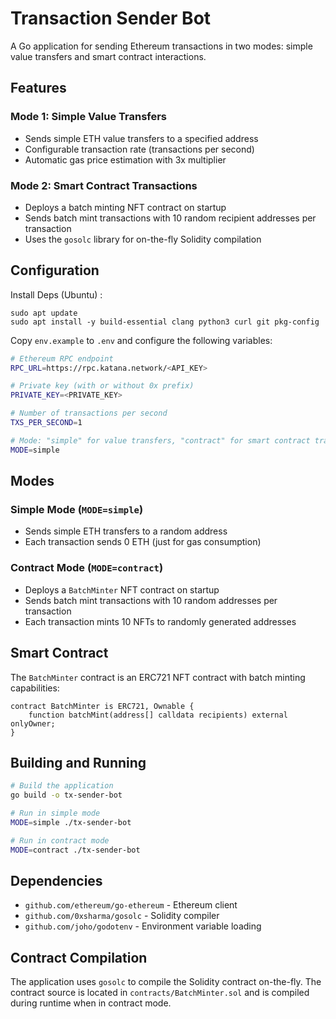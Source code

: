 # Transaction Sender Bot

A Go application for sending Ethereum transactions in two modes: simple value transfers and smart contract interactions.

## Features

### Mode 1: Simple Value Transfers
- Sends simple ETH value transfers to a specified address
- Configurable transaction rate (transactions per second)
- Automatic gas price estimation with 3x multiplier

### Mode 2: Smart Contract Transactions
- Deploys a batch minting NFT contract on startup
- Sends batch mint transactions with 10 random recipient addresses per transaction
- Uses the `gosolc` library for on-the-fly Solidity compilation

## Configuration

Install Deps (Ubuntu) :
```
sudo apt update
sudo apt install -y build-essential clang python3 curl git pkg-config
```


Copy `env.example` to `.env` and configure the following variables:

```bash
# Ethereum RPC endpoint
RPC_URL=https://rpc.katana.network/<API_KEY>

# Private key (with or without 0x prefix)
PRIVATE_KEY=<PRIVATE_KEY>

# Number of transactions per second
TXS_PER_SECOND=1

# Mode: "simple" for value transfers, "contract" for smart contract transactions
MODE=simple
```

## Modes

### Simple Mode (`MODE=simple`)
- Sends simple ETH transfers to a random address
- Each transaction sends 0 ETH (just for gas consumption)

### Contract Mode (`MODE=contract`)
- Deploys a `BatchMinter` NFT contract on startup
- Sends batch mint transactions with 10 random addresses per transaction
- Each transaction mints 10 NFTs to randomly generated addresses

## Smart Contract

The `BatchMinter` contract is an ERC721 NFT contract with batch minting capabilities:

```solidity
contract BatchMinter is ERC721, Ownable {
    function batchMint(address[] calldata recipients) external onlyOwner;
}
```

## Building and Running

```bash
# Build the application
go build -o tx-sender-bot

# Run in simple mode
MODE=simple ./tx-sender-bot

# Run in contract mode
MODE=contract ./tx-sender-bot
```

## Dependencies

- `github.com/ethereum/go-ethereum` - Ethereum client
- `github.com/0xsharma/gosolc` - Solidity compiler
- `github.com/joho/godotenv` - Environment variable loading

## Contract Compilation

The application uses `gosolc` to compile the Solidity contract on-the-fly. The contract source is located in `contracts/BatchMinter.sol` and is compiled during runtime when in contract mode. 
